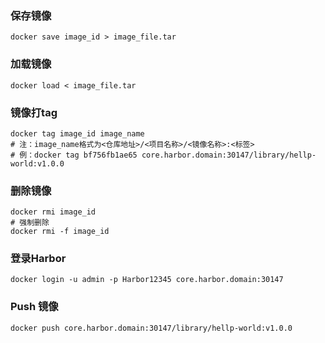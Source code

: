 
### 保存镜像

```shell script
docker save image_id > image_file.tar
```

### 加载镜像
```shell script
docker load < image_file.tar
```

### 镜像打tag

```shell
docker tag image_id image_name
# 注：image_name格式为<仓库地址>/<项目名称>/<镜像名称>:<标签>
# 例：docker tag bf756fb1ae65 core.harbor.domain:30147/library/hellp-world:v1.0.0
```

### 删除镜像

```shell
docker rmi image_id
# 强制删除
docker rmi -f image_id
```

### 登录Harbor

```shell
docker login -u admin -p Harbor12345 core.harbor.domain:30147
```

### Push 镜像

```shell
docker push core.harbor.domain:30147/library/hellp-world:v1.0.0
```

